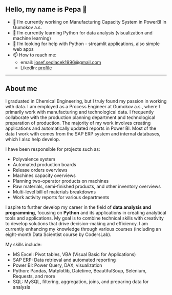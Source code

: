 ## Hello, my name is Pepa 👋

- 🔭 I’m currently working on Manufacturing Capacity System in PowerBI in Gumokov a.s.
- 🌱 I’m currently learning Python for data analysis (visualization and machine learning)
- 🤔 I’m looking for help with Python - streamlit applications, also simple web apps
- 📫 How to reach me:
    - email: josef.sedlacek1996@gmail.com
    - LikedIn: [profile](https://www.linkedin.com/in/ing-josef-sedl%C3%A1%C4%8Dek-985023228/)

---
## About me

I graduated in Chemical Engineering, but I truly found my passion in working with data. I am employed as a Process Engineer at Gumokov a.s., where I primarily work with manufacturing and technological data. I frequently collaborate with the production planning department and technological preparation of production. The majority of my work involves creating applications and automatically updated reports in Power BI. Most of the data I work with comes from the SAP ERP system and internal databases, which I also help develop.

I have been responsible for projects such as:
- Polyvalence system
- Automated production boards
- Release orders overviews
- Machines capacity overviews
- Planning two-operator products on machines
- Raw materials, semi-finished products, and other inventory overviews
- Multi-level bill of materials breakdowns
- Work activity reports for various departments

I aspire to further develop my career in the field of **data analysis and programming**, focusing on **Python** and its applications in creating analytical tools and applications. My goal is to combine technical skills with creativity to develop solutions that drive decision-making and efficiency. I am currently enhancing my knowledge through various courses (including an eight-month Data Scientist course by CodersLab).

My skills include:
- MS Excel: Pivot tables, VBA (Visual Basic for Applications)
- SAP ERP: Data retrieval and automated reporting
- Power BI: Power Query, DAX, visualization
- Python: Pandas, Matplotlib, Datetime, BeautifulSoup, Selenium, Requests, and more
- SQL: MySQL, filtering, aggregation, joins, and preparing data for analysis
